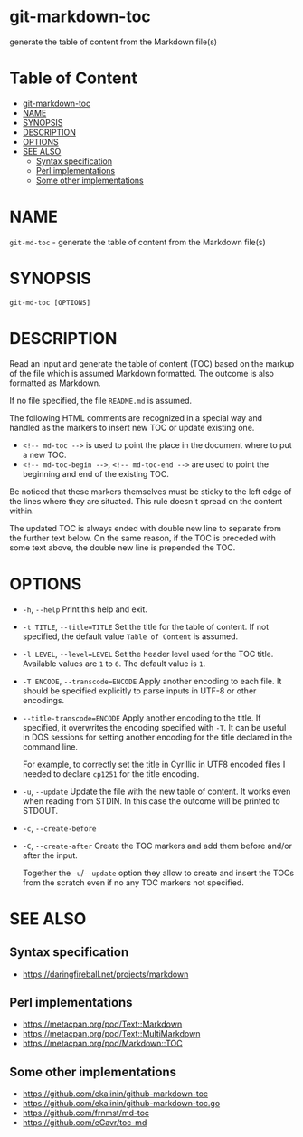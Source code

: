 # git-markdown-toc

generate the table of content from the Markdown file(s)

<!-- md-toc-begin -->
# Table of Content
* [git-markdown-toc](#git-markdown-toc)
* [NAME](#name)
* [SYNOPSIS](#synopsis)
* [DESCRIPTION](#description)
* [OPTIONS](#options)
* [SEE ALSO](#see-also)
  * [Syntax specification](#syntax-specification)
  * [Perl implementations](#perl-implementations)
  * [Some other implementations](#some-other-implementations)
<!-- md-toc-end -->

# NAME

`git-md-toc` - generate the table of content from the Markdown file(s)

# SYNOPSIS

```
git-md-toc [OPTIONS]
```

# DESCRIPTION

Read an input and generate the table of content (TOC) based on the
markup of the file which is assumed Markdown formatted. The outcome is
also formatted as Markdown.

If no file specified, the file `README.md` is assumed.

The following HTML comments are recognized in a special way and handled
as the markers to insert new TOC or update existing one.

* `<!-- md-toc -->`
  is used to point the place in the document where to put a new TOC.
* `<!-- md-toc-begin -->`, `<!-- md-toc-end -->`
  are used to point the beginning and end of the existing TOC.

Be noticed that these markers themselves must be sticky to the left edge
of the lines where they are situated. This rule doesn't spread on the
content within.

The updated TOC is always ended with double new line to separate from
the further text below. On the same reason, if the TOC is preceded with
some text above, the double new line is prepended the TOC.

# OPTIONS

* `-h`, `--help`
  Print this help and exit.

* `-t TITLE`, `--title=TITLE`
  Set the title for the table of content. If not specified, the default
  value `Table of Content` is assumed.

* `-l LEVEL`, `--level=LEVEL`
  Set the header level used for the TOC title. Available values are `1`
  to `6`. The default value is `1`.

* `-T ENCODE`, `--transcode=ENCODE`
  Apply another encoding to each file. It should be specified explicitly to
  parse inputs in UTF-8 or other encodings.

* `--title-transcode=ENCODE`
  Apply another encoding to the title. If specified, it overwrites the
  encoding specified with `-T`. It can be useful in DOS sessions for
  setting another encoding for the title declared in the command line.

  For example, to correctly set the title in Cyrillic in UTF8 encoded
  files I needed to declare `cp1251` for the title encoding.

* `-u`, `--update`
  Update the file with the new table of content. It works even when reading
  from STDIN. In this case the outcome will be printed to STDOUT.

* `-c`, `--create-before`
* `-C`, `--create-after`
  Create the TOC markers and add them before and/or after the input.

  Together the `-u`/`--update` option they allow to create and insert
  the TOCs from the scratch even if no any TOC markers not specified.

# SEE ALSO

## Syntax specification

* https://daringfireball.net/projects/markdown

## Perl implementations

* https://metacpan.org/pod/Text::Markdown
* https://metacpan.org/pod/Text::MultiMarkdown
* https://metacpan.org/pod/Markdown::TOC

## Some other implementations

* https://github.com/ekalinin/github-markdown-toc
* https://github.com/ekalinin/github-markdown-toc.go
* https://github.com/frnmst/md-toc
* https://github.com/eGavr/toc-md
